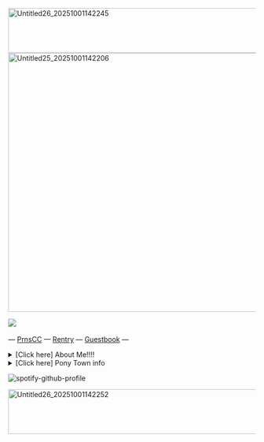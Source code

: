 <img width="746" height="91" alt="Untitled26_20251001142245" src="https://github.com/user-attachments/assets/2a043213-5561-420f-b061-4e6ab6350e50" />

<img width="774" height="526" alt="Untitled25_20251001142206" src="https://github.com/user-attachments/assets/787d8314-388b-48a2-a787-6bd81ac17469" />




  ‎![](https://komarev.com/ghpvc/?username=jaxtoy&color=4D6A75&style=flat&label=VERY+REAL+FANS&base=476)

— [PrnsCC](https://pronouns.cc/@jaxtoy) — [Rentry](https://rentry.co/jaxful) — [Guestbook](https://jaxtoy.atabook.org) —

<details>
    <summary>[Click here] About Me!!!!</summary>
    Hey I'm Lapis/Michael/Jax
  I'm 15 and I'm fictionkin+otherkin
  I really love making ponies on ponytown and I've been playing since 2021

  If I follow you it's because I like your pony
</details>  <details>
    <summary>[Click here] Pony Town info </summary>
    🟢 = You can talk to me
  
  ⛔ = May be busy/not in the mood to talk
  
  🌙= offtab/busy 
  
  I like C+H but most of the time I'm with friends and I'm too shy to approach others. 
  
  I have cover discomfort please don't cover me, otherwise anything is fine.
  
  You'll always find me around the TADC/Glitch Productions area, if not then idk what I'm doing
</details>

![spotify-github-profile](https://spotify-github-profile.kittinanx.com/api/view?uid=31pckevxz6pumgh53wq6n6mop6t4&cover_image=true&theme=natemoo-re&show_offline=false&background_color=121212&interchange=false&bar_color=bc80cf&bar_color_cover=false)



<img width="746" height="91" alt="Untitled26_20251001142252" src="https://github.com/user-attachments/assets/79aee3ac-065b-4e35-9e03-3a1a3af93093" />
